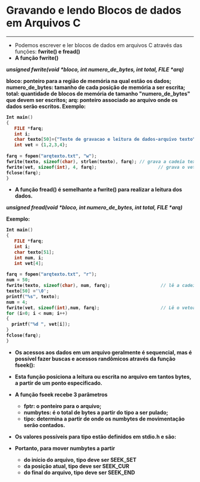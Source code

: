 # Gravando e lendo Blocos de dados em Arquivos C
---
+ Podemos escrever e ler blocos de dados em arquivos C através das funções: <b>fwrite()<b/> e <b>fread()</b> 
+ A função <b>fwrite()</b> 

<em><b>unsigned fwrite(void *bloco, int numero_de_bytes, int total, FILE *arq)<b/></em> 
 
bloco: ponteiro para a região de memória na qual estão os dados;
numero_de_bytes: tamanho de cada posição de memória a ser escrita;
total: quantidade de blocos de memória de tamanho "numero_de_bytes" que devem ser escritos;
arq: ponteiro associado ao arquivo onde os dados serão escritos.
Exemplo:
``` C
Int main()
{
   FILE *farq;
   int i;
   char texto[50]={"Teste de gravacao e leitura de dados-arquivo texto"};
   int vet = {1,2,3,4};
 
farq = fopen("arqtexto.txt", "w");
fwrite(texto, sizeof(char), strlen(texto), farq); // grava a cadeia texto no arquivo
fwrite(vet, sizeof(int), 4, farq);                       // grava o vetor vet no arquivo
fclose(farq);
}
```

+ A função <b>fread()</b> é semelhante a <b>fwrite()</b> para realizar a leitura dos dados.

<em><b>unsigned fread(void *bloco, int numero_de_bytes, int total, FILE *arq)<b/></em> 

Exemplo:
``` C
Int main()
{
   FILE *farq;
   int i;
   char texto[51];
   int num, i;
   int vet[4];
 
farq = fopen("arqtexto.txt", "r");
num = 50;
fwrite(texto, sizeof(char), num, farq);                   // lê a cadeia texto no arquivo
texto[50] ='\0'; 
printf("%s", texto);
num = 4;
fwrite(vet, sizeof(int),num, farq);                       // Lê o vetor vet no arquivo
for (i=0; i < num; i++)
{
  printf("%d ", vet[i]);
}  
fclose(farq);
}
```
+ Os acessos aos dados em um arquivo geralmente é sequencial, mas é possível fazer buscas e acessos randômicos através da função <b>fseek()<b>: 
+ Esta função posiciona a leitura ou escrita no arquivo em tantos bytes, a partir de um ponto especificado.
+ A função fseek recebe 3 parâmetros
    + fptr: o ponteiro para o arquivo;
    + numbytes: é o total de bytes a partir do <b>tipo</b> a ser pulado;
    + tipo: determina a partir de onde os numbytes de movimentação serão contados.
+ Os valores possíveis para tipo estão definidos em <b>stdio.h</b> e são:

+ Portanto, para mover numbytes a partir
    + do início do arquivo, tipo deve ser SEEK_SET
    + da posição atual, tipo deve ser SEEK_CUR
    + do final do arquivo, tipo deve ser SEEK_END
 

